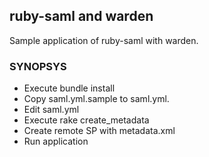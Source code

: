 ruby-saml and warden
--------------------

Sample application of ruby-saml with warden.

### SYNOPSYS

 * Execute bundle install
 * Copy saml.yml.sample to saml.yml.
 * Edit saml.yml
 * Execute rake create\_metadata
 * Create remote SP with metadata.xml
 * Run application


